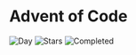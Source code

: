 # Advent of Code

![Day](https://img.shields.io/badge/day%20📅-11-blue) ![Stars](https://img.shields.io/badge/stars%20⭐-17-yellow) ![Completed](https://img.shields.io/badge/days%20completed-7-red)